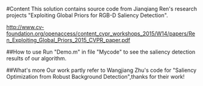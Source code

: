 #Content 
This solution contains source code from Jianqiang Ren's research projects 
"Exploiting Global Priors for RGB-D Saliency Detection".

http://www.cv-foundation.org/openaccess/content_cvpr_workshops_2015/W14/papers/Ren_Exploiting_Global_Priors_2015_CVPR_paper.pdf



##How to use
Run "Demo.m" in file "Mycode" to see the saliency detection results of our algorithm.


##What's more
Our work partly refer to Wangjiang Zhu's code for "Saliency Optimization from Robust Background Detection",thanks for their work! 

